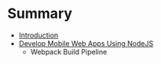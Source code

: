 # Summary

* [Introduction](README.md)
* [Develop Mobile Web Apps Using NodeJS](develop_mobile_web_apps_using_nodejs.md)
   * Webpack Build Pipeline

